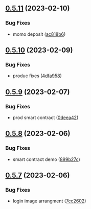 ## [0.5.11](https://github.com/matt-kay/payfam-webapp/compare/v0.5.10...v0.5.11) (2023-02-10)


### Bug Fixes

* momo deposit ([ac818b6](https://github.com/matt-kay/payfam-webapp/commit/ac818b6e545bc53e1533616144dc64504fd2fb3e))



## [0.5.10](https://github.com/matt-kay/payfam-webapp/compare/v0.5.9...v0.5.10) (2023-02-09)


### Bug Fixes

* produc fixes ([4dfa958](https://github.com/matt-kay/payfam-webapp/commit/4dfa9587d8c4ac6af809db76118a84435faba423))



## [0.5.9](https://github.com/matt-kay/payfam-webapp/compare/v0.5.8...v0.5.9) (2023-02-07)


### Bug Fixes

* prod smart contract ([0deea42](https://github.com/matt-kay/payfam-webapp/commit/0deea42f27cbf610288e93e30bd9d3314c993fd5))



## [0.5.8](https://github.com/matt-kay/payfam-webapp/compare/v0.5.7...v0.5.8) (2023-02-06)


### Bug Fixes

* smart contract demo ([899b27c](https://github.com/matt-kay/payfam-webapp/commit/899b27c7b0c5879ef7c36f479e94af442383ce9f))



## [0.5.7](https://github.com/matt-kay/payfam-webapp/compare/v0.5.6...v0.5.7) (2023-02-06)


### Bug Fixes

* login image arrangment ([7cc2602](https://github.com/matt-kay/payfam-webapp/commit/7cc2602393e0cdf96cb8f5ef6391e47522620af2))



